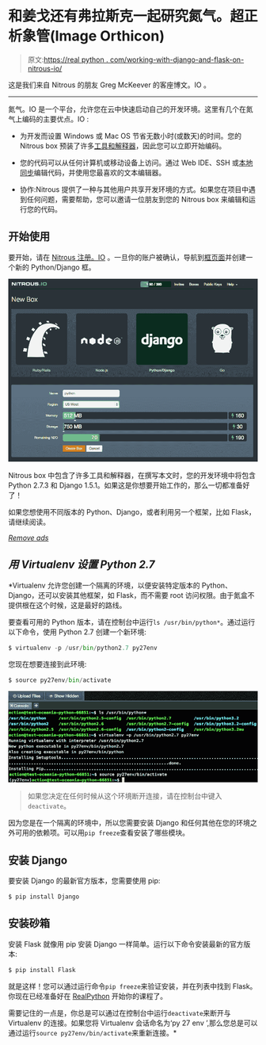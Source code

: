 # 和姜戈还有弗拉斯克一起研究氮气。超正析象管(Image Orthicon)

> 原文:[https://real python . com/working-with-django-and-flask-on-nitrous-io/](https://realpython.com/working-with-django-and-flask-on-nitrous-io/)

这是我们来自 Nitrous 的朋友 Greg McKeever 的客座博文。IO 。

* * *

氮气。IO 是一个平台，允许您在云中快速启动自己的开发环境。这里有几个在氮气上编码的主要优点。IO :

*   为开发而设置 Windows 或 Mac OS 节省无数小时(或数天)的时间。您的 Nitrous box 预装了许多[工具和解释器](http://help.nitrous.io/box-interpreters-and-tools/?utm_source=realpython.com&utm_medium=blog&utm_content=nitrous_io_python_dev_environment)，因此您可以立即开始编码。

*   您的代码可以从任何计算机或移动设备上访问。通过 Web IDE、SSH 或[本地同步](http://www.nitrous.io/mac?utm_source=realpython.com&utm_medium=blog&utm_content=nitrous_io_python_dev_environment)编辑代码，并使用您最喜欢的文本编辑器。

*   协作:Nitrous 提供了一种与其他用户共享开发环境的方式。如果您在项目中遇到任何问题，需要帮助，您可以邀请一位朋友到您的 Nitrous box 来编辑和运行您的代码。

## 开始使用

要开始，请在 [Nitrous 注册。IO](http://www.nitrous.io?utm_source=realpython.com&utm_medium=blog&utm_content=nitrous_io_python_dev_environment) 。一旦你的账户被确认，导航到[框页面](https://www.nitrous.io/app#/boxes)并创建一个新的 Python/Django 框。

[![Nitrous.IO "New Box" Screenshot](img/cf56447ce609ea42440d0899c0617e4e.png)](https://files.realpython.com/media/nitrous-create-python-box.81a29a41034a.png)

Nitrous box 中包含了许多工具和解释器，在撰写本文时，您的开发环境中将包含 Python 2.7.3 和 Django 1.5.1。如果这是你想要开始工作的，那么一切都准备好了！

如果您想使用不同版本的 Python、Django，或者利用另一个框架，比如 Flask，请继续阅读。

[*Remove ads*](/account/join/)

## *用 Virtualenv 设置 Python 2.7*

 *Virtualenv 允许您创建一个隔离的环境，以便安装特定版本的 Python、Django，还可以安装其他框架，如 Flask，而不需要 root 访问权限。由于氮盒不提供根在这个时候，这是最好的路线。

要查看可用的 Python 版本，请在控制台中运行`ls /usr/bin/python*`。通过运行以下命令，使用 Python 2.7 创建一个新环境:

```py
$ virtualenv -p /usr/bin/python2.7 py27env
```

您现在想要连接到此环境:

```py
$ source py27env/bin/activate
```

[![Nitrous Virtualenv Setup for Python 2.7](img/2b8cbaa8eb57366f75665165615b5d07.png)](https://files.realpython.com/media/nitrous-virtual-env-python27.1e7605d5cbb0.png)

> 如果您决定在任何时候从这个环境断开连接，请在控制台中键入`deactivate`。

因为您是在一个隔离的环境中，所以您需要安装 Django 和任何其他在您的环境之外可用的依赖项。可以用`pip freeze`查看安装了哪些模块。

## 安装 Django

要安装 Django 的最新官方版本，您需要使用 pip:

```py
$ pip install Django
```

## 安装砂箱

安装 Flask 就像用 pip 安装 Django 一样简单。运行以下命令安装最新的官方版本:

```py
$ pip install Flask
```

就是这样！您可以通过运行命令`pip freeze`来验证安装，并在列表中找到 Flask。你现在已经准备好在 [RealPython](https://realpython.com/) 开始你的课程了。

需要记住的一点是，你总是可以通过在控制台中运行`deactivate`来断开与 Virtualenv 的连接。如果您将 Virtualenv 会话命名为‘py 27 env ’,那么您总是可以通过运行`source py27env/bin/activate`来重新连接。*